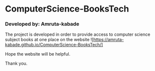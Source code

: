 # ComputerScience-BooksTech

### Developed by: Amruta-kabade


The project is developed in order to provide access to computer science subject books at one place on the website ![https://amruta-kabade.github.io/ComputerScience-BooksTech/]

Hope the website will be helpful.

Thank you.
